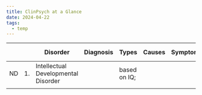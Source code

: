 ```yaml
---
title: ClinPsych at a Glance
date: 2024-04-22
tags:
  - temp
---
```


|     |     | Disorder                            | Diagnosis | Types        | Causes | Symptoms | Prognosis | Treatment | Risk Factor |
| --- | --- | ----------------------------------- | --------- | ------------ | ------ | -------- | --------- | --------- | ----------- |
| ND  | 1.  | Intellectual Developmental Disorder |           | based on IQ; |        |          |           |           |             |
|     |     |                                     |           |              |        |          |           |           |             |
